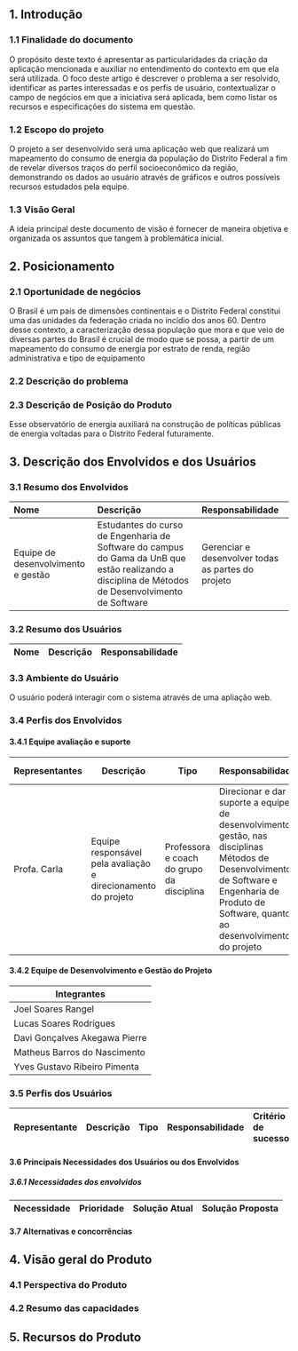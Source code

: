 ## **1. Introdução**

### 1.1 Finalidade do documento

O propósito deste texto é apresentar as particularidades da criação da aplicação mencionada e auxiliar no entendimento do contexto em que ela será utilizada. O foco deste artigo é descrever o problema a ser resolvido, identificar as partes interessadas e os perfis de usuário, contextualizar o campo de negócios em que a iniciativa será aplicada, bem como listar os recursos e especificações do sistema em questão.


### 1.2 Escopo do projeto

 O projeto a ser desenvolvido será uma aplicação web que realizará um mapeamento do consumo de energia da população do Distrito Federal a fim de revelar diversos traços do perfil socioeconômico da região, demonstrando os dados ao usuário através de gráficos e outros possíveis recursos estudados pela equipe.

### 1.3 Visão Geral

  A ideia principal deste documento de visão é fornecer de maneira objetiva e organizada os assuntos que tangem à problemática inicial.

## **2. Posicionamento**

### 2.1 Oportunidade de negócios

O Brasil é um país de dimensões continentais e o Distrito Federal constitui uma das unidades da federação criada no incídio dos anos 60. Dentro desse contexto, a caracterização dessa população que mora e que veio de diversas partes do Brasil é crucial de modo que se possa, a partir de um mapeamento do consumo de energia por estrato de renda, região administrativa e tipo de equipamento

### 2.2 Descrição do problema



### 2.3 Descrição de Posição do Produto

Esse observatório de energia auxiliará na construção de políticas públicas de energia voltadas para o Distrito Federal futuramente.

## **3. Descrição dos Envolvidos e dos Usuários**

### 3.1 Resumo dos Envolvidos

| Nome                          | Descrição                                                            | Responsabilidade                                                                                                                        |
| :---------------------------- | :------------------------------------------------------------------- | :-------------------------------------------------------------------------------------------------------------------------------------- |
|Equipe de desenvolvimento e gestão | Estudantes do curso de Engenharia de Software do campus do Gama da UnB que estão realizando a disciplina de Métodos de Desenvolvimento de Software | Gerenciar e desenvolver todas as partes do projeto |

### 3.2 Resumo dos Usuários

| Nome            | Descrição                                                               | Responsabilidade                                                                             |
| :-------------- | :---------------------------------------------------------------------- | :------------------------------------------------------------------------------------------- |

### 3.3 Ambiente do Usuário

O usuário poderá interagir com o sistema através de uma apliação web.

### 3.4 Perfis dos Envolvidos

#### 3.4.1 Equipe avaliação e suporte

| Representantes    | Descrição                                                     | Tipo                                     | Responsabilidades                                                                                                                                                                               | Critério de sucesso                                                                                                             | Envolvimento |
| ----------------- | ------------------------------------------------------------- | ---------------------------------------- | ----------------------------------------------------------------------------------------------------------------------------------------------------------------------------------------------- | ------------------------------------------------------------------------------------------------------------------------------- | ------------ |
| Profa. Carla | Equipe responsável pela avaliação e direcionamento do projeto | Professora e coach do grupo da disciplina | Direcionar e dar suporte a equipe de desenvolvimento e gestão, nas disciplinas Métodos de Desenvolvimento de Software e Engenharia de Produto de Software, quanto ao desenvolvimento do projeto | A entrega do projeto juntamente com uma documentação coerente estabelecida, a partir das orientações dadas ao longo do semestre | Alto         |

#### 3.4.2 Equipe de Desenvolvimento e Gestão do Projeto

| Integrantes  |
| --------------- |
|Joel Soares Rangel|
|Lucas Soares Rodrigues|
|Davi Gonçalves Akegawa Pierre |
|Matheus Barros do Nascimento  |
|Yves Gustavo Ribeiro Pimenta |

### 3.5 Perfis dos Usuários

| Representante            | Descrição                                                               | Tipo                                                               | Responsabilidade                                                                             | Critério de sucesso                                                                             | Envolvimento                                                                             |
| :-------------- | :---------------------------------------------------------------------- | :------------------------------------------------------------------------------------------- | :------------------------------------------------------------------------------------------- | :------------------------------------------------------------------------------------------- | :------------------------------------------------------------------------------------------- |

#### **3.6 Principais Necessidades dos Usuários ou dos Envolvidos**

##### 3.6.1 Necessidades dos envolvidos

| Necessidade            | Prioridade                                                               | Solução Atual                                                               | Solução Proposta                                                                             |
| :-------------- | :---------------------------------------------------------------------- | :------------------------------------------------------------------------------------------- | :------------------------------------------------------------------------------------------- |

#### **3.7 Alternativas e concorrências**

## **4. Visão geral do Produto**

### 4.1 Perspectiva do Produto


### 4.2 Resumo das capacidades

## **5. Recursos do Produto**

